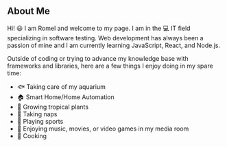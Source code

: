 ## About Me

Hi! 😃 I am Romel and welcome to my page. I am in the 💻 IT field specializing in software testing. Web development has always been a passion of mine and I am currently learning JavaScript, React, and Node.js.

Outside of coding or trying to advance my knowledge base with frameworks and libraries, here are a few things I enjoy doing in my spare time:

  - 🐟 Taking care of my aquarium
  - 🏠 Smart Home/Home Automation
  - 🌱 Growing tropical plants 
  - 🛌 Taking naps
  - 🏈 Playing sports
  - 🎥 Enjoying music, movies, or video games in my media room
  - 🍳 Cooking
